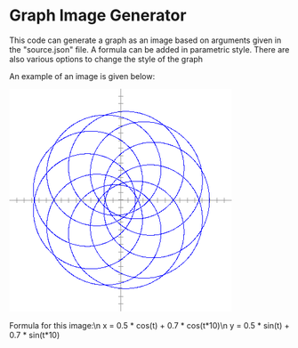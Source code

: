# Graph Image Generator

This code can generate a graph as an image based on arguments given in the "source.json" file. A formula can be added in parametric style. There are also various options to change the style of the graph

An example of an image is given below:

![Graph Image](https://raw.githubusercontent.com/PurpleStripedUnicorn/Graph-Image-Generator/master/out.png)

Formula for this image:\n
x = 0.5 \* cos(t) + 0.7 \* cos(t\*10)\n
y = 0.5 \* sin(t) + 0.7 \* sin(t\*10)
